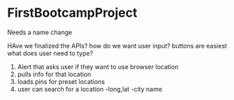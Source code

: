 # FirstBootcampProject
Needs a name change



HAve we finalized the APIs?
how do we want user input?
    buttons are easiest
    what does user need to type?



1. Alert that asks user if they want to use browser location
2. pulls info for that location
3. loads pins for preset locations
4. user can search for a location
    -long,lat
    -city name